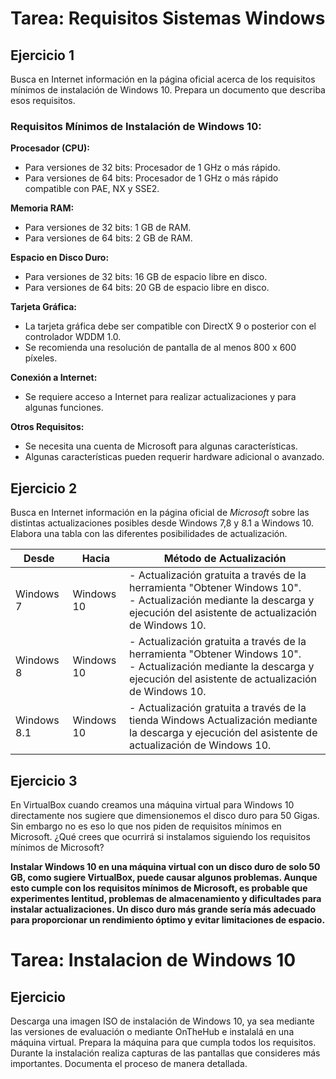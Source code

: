 
# Tarea: Requisitos Sistemas Windows

## Ejercicio 1

Busca en Internet información en la página oficial acerca de los requisitos mínimos de instalación de Windows 10. Prepara un documento que describa esos requisitos.

### Requisitos Mínimos de Instalación de Windows 10:

 **Procesador (CPU):**
   - Para versiones de 32 bits: Procesador de 1 GHz o más rápido.
   - Para versiones de 64 bits: Procesador de 1 GHz o más rápido compatible con PAE, NX y SSE2.

 **Memoria RAM:**
   - Para versiones de 32 bits: 1 GB de RAM.
   - Para versiones de 64 bits: 2 GB de RAM.

 **Espacio en Disco Duro:**
   - Para versiones de 32 bits: 16 GB de espacio libre en disco.
   - Para versiones de 64 bits: 20 GB de espacio libre en disco.

 **Tarjeta Gráfica:**
   - La tarjeta gráfica debe ser compatible con DirectX 9 o posterior con el controlador WDDM 1.0.
   - Se recomienda una resolución de pantalla de al menos 800 x 600 píxeles.

 **Conexión a Internet:**
   - Se requiere acceso a Internet para realizar actualizaciones y para algunas funciones.

 **Otros Requisitos:**
   - Se necesita una cuenta de Microsoft para algunas características.
   - Algunas características pueden requerir hardware adicional o avanzado.


## Ejercicio 2

Busca en Internet información en la página oficial de *Microsoft* sobre las distintas actualizaciones posibles desde Windows 7,8 y 8.1 a Windows 10. Elabora una tabla con las diferentes posibilidades de actualización.

| Desde          | Hacia       | Método de Actualización          |
|----------------|-------------|----------------------------------|
| Windows 7      | Windows 10  | - Actualización gratuita a través de la herramienta "Obtener Windows 10".<br>- Actualización mediante la descarga y ejecución del asistente de actualización de Windows 10. |
| Windows 8      | Windows 10  | - Actualización gratuita a través de la herramienta "Obtener Windows 10".<br>- Actualización mediante la descarga y ejecución del asistente de actualización de Windows 10. |
| Windows 8.1    | Windows 10  | - Actualización gratuita a través de la tienda Windows Actualización mediante la descarga y ejecución del asistente de actualización de Windows 10. |

## Ejercicio 3

En VirtualBox cuando creamos una máquina virtual para Windows 10 directamente nos sugiere que dimensionemos el disco duro para 50 Gigas. Sin embargo no es eso lo que nos piden de requisitos mínimos en Microsoft. ¿Qué crees que ocurrirá si instalamos siguiendo los requisitos mínimos de Microsoft?

**Instalar Windows 10 en una máquina virtual con un disco duro de solo 50 GB, como sugiere VirtualBox, puede causar algunos problemas. Aunque esto cumple con los requisitos mínimos de Microsoft, es probable que experimentes lentitud, problemas de almacenamiento y dificultades para instalar actualizaciones. Un disco duro más grande sería más adecuado para proporcionar un rendimiento óptimo y evitar limitaciones de espacio.**


# Tarea: Instalacion de Windows 10

## Ejercicio

Descarga una imagen ISO de instalación de Windows 10, ya sea mediante las versiones de evaluación o mediante OnTheHub e instalalá en una máquina virtual. Prepara la máquina para que cumpla todos los requisitos. Durante la instalación realiza capturas de las pantallas que consideres más importantes. Documenta el proceso de manera detallada.
